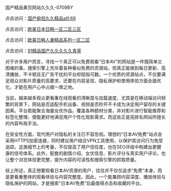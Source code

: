 国产精品黄页网站久久久-0709BY

点击访问：<a href="https://heiliaowt0d7p.pages.dev">国产偷抇久久精品a片69</a>

点击访问：<a href="https://heiliaoga6s9v.pages.dev">欧美日本日韩一区二区三区</a>

点击访问：<a href="https://heiliaoow5kzm.pages.dev">欧美日韩人妻精品系列一区二区</a>

点击访问：<a href="https://heiliao2dmwwy.pages.dev">91精品国产久久久久久青草</a>

对于许多用户而言，寻找一个真正可以免费观看“日本AV”的网站是一件既简单又困难的事。搜索引擎上充斥着各种看似免费的资源站，但真正能做到每日更新、高清播放、不卡顿且无广告干扰的平台却屈指可数。一个优质的资源站点，不仅要满足观众对影片质量的高要求，还要在内容呈现、隐私保护和使用体验方面全面优化，才能在用户心中占据一席之地。

当前，越来越多观众更看重在线观看的清晰度与加载速度，尤其是在移动端访问频繁的背景下，网站是否适配手机设备、视频是否秒开不卡成为决定用户留存的关键因素。平台若能聚合海量女优作品，覆盖各种题材分类，并对影片进行智能推荐和标签化整理，便能更好地满足用户个性化观影需求。而这些正是高排名网站所擅长的内容布局手法。

在安全性方面，现代用户对隐私的关注已不容忽视。理想的“日本AV免费”站点会采用HTTPS加密连接，同时建议用户结合VPN工具使用，以保护其访问行为免受追踪。这类细节上的考量，不仅提高了用户信任度，也在SEO评级中构建出更健康的信号体系。此外，配套的剧情介绍、女优信息、影片评分与真实用户评论，也让整个浏览体验更完整，提升内容的可读性和搜索引擎的抓取质量。

综上所述，真正想要观看日本AV资源的用户，往往并不仅仅追求“免费”本身，而是更看重整体的观看体验与内容完整度。因此，一个能兼顾内容深度、播放体验与隐私保护的网站，才是搜索“日本AV免费”后最值得点击和收藏的平台。

<span style="display:none;">[Canonical link]( https://github.com/yy4551022/374684 ）</span>
